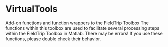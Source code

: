 # VirtualTools
Add-on functions and function wrappers to the FieldTrip Toolbox
The functions within this toolbox are used to facilitate several processing steps within the FieldTrip Toolbox in Matlab.
There may be errors! If you use these functions, please double check their behavior.
